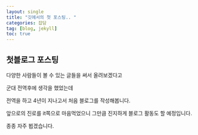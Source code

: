 ```yaml
---
layout: single
title: "깃에서의 첫 포스팅.. "
categories: 잡담
tag: [blog, jekyll]
toc: true
---
```

## 첫블로그 포스팅



다양한 사람들이 볼 수 있는 글들을 써서 올려보겠다고

군대 전역후에 생각을 했었는데 

전역을 하고 4년이 지나고서 처음 블로그를 작성해봅니다. 

앞으로의 진로를 it쪽으로 마음먹었으니 그만큼 진지하게 블로그 활동도 할 예정입니다. 

종종 자주 뵙겠습니다.

